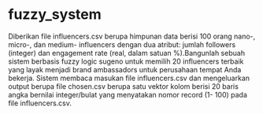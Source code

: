 # fuzzy_system
Diberikan file influencers.csv berupa himpunan data berisi 100 orang nano-, micro-, dan
medium- influencers dengan dua atribut: jumlah followers (integer) dan engagement rate (real,
dalam satuan %).Bangunlah sebuah sistem berbasis fuzzy logic sugeno untuk memilih 20 influencers
terbaik yang layak menjadi brand ambassadors untuk perusahaan tempat Anda bekerja. Sistem
membaca masukan file influencers.csv dan mengeluarkan output berupa file chosen.csv berupa
satu vektor kolom berisi 20 baris angka bernilai integer/bulat yang menyatakan nomor record (1-
100) pada file influencers.csv. 

